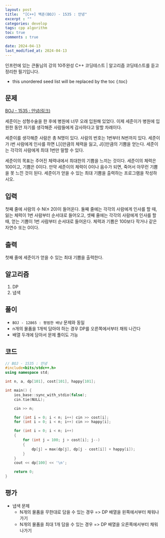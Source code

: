 ```yaml
---
layout: post
title:  "[C++] 백준(BOJ) - 1535 : 안녕"
excerpt : ""
categories: develop
tags: cpp algorithm
toc: true
comments : true

date: 2024-04-13
last_modified_at: 2024-04-13
---
```

> <span style="font-size: 80%">
인프런에 있는 큰돌님의 강의 10주완성 C++ 코딩테스트 | 알고리즘 코딩테스트를 듣고 정리한 필기입니다.</span>

<!--more-->

* this unordered seed list will be replaced by the toc
{:toc}

## 문제 

[BOJ - 1535 : 안녕(링크)](https://www.acmicpc.net/problem/1535)

세준이는 성형수술을 한 후에 병원에 너무 오래 입원해 있었다. 이제 세준이가 병원에 입원한 동안 자기를 생각해준 사람들에게 감사하다고 말할 차례이다.

세준이를 생각해준 사람은 총 N명이 있다. 사람의 번호는 1번부터 N번까지 있다. 세준이가 i번 사람에게 인사를 하면 L[i]만큼의 체력을 잃고, J[i]만큼의 기쁨을 얻는다. 세준이는 각각의 사람에게 최대 1번만 말할 수 있다.

세준이의 목표는 주어진 체력내에서 최대한의 기쁨을 느끼는 것이다. 세준이의 체력은 100이고, 기쁨은 0이다. 만약 세준이의 체력이 0이나 음수가 되면, 죽어서 아무런 기쁨을 못 느낀 것이 된다. 세준이가 얻을 수 있는 최대 기쁨을 출력하는 프로그램을 작성하시오.

## 입력
첫째 줄에 사람의 수 N(≤ 20)이 들어온다. 둘째 줄에는 각각의 사람에게 인사를 할 때, 잃는 체력이 1번 사람부터 순서대로 들어오고, 셋째 줄에는 각각의 사람에게 인사를 할 때, 얻는 기쁨이 1번 사람부터 순서대로 들어온다. 체력과 기쁨은 100보다 작거나 같은 자연수 또는 0이다.

## 출력
첫째 줄에 세준이가 얻을 수 있는 최대 기쁨을 출력한다.



## 알고리즘
1. DP
2. 냅색

## 풀이
- `BOJ - 12865 : 평범한 배낭` 문제와 동일
- n개의 물품을 1개씩 담아야 하는 경우 DP를 오른쪽에서부터 채워 나간다
- 배열 두개에 담아서 문제 풀이도 가능

## 코드
```cpp
// BOJ - 1535 : 안녕
#include<bits/stdc++.h>
using namespace std;

int n, a, dp[101], cost[101], happy[101];

int main() {
    ios_base::sync_with_stdio(false);
    cin.tie(NULL);

    cin >> n;

    for (int i = 0; i < n; i++) cin >> cost[i];
    for (int i = 0; i < n; i++) cin >> happy[i];

    for (int i = 0; i < n; i++)
    {
        for (int j = 100; j > cost[i]; j--)
        {
            dp[j] = max(dp[j], dp[j - cost[i]] + happy[i]);
        }
    }
    cout << dp[100] << '\n';

    return 0;
}
```

## 평가  
- 냅색 문제
  - N개의 물품을 무한대로 담을 수 있는 경우 => DP 배열을 왼쪽에서부터 채워나가기 
  - N개의 물품을 최대 1개 담을 수 있는 경우 => DP 배열을 오른쪽에서부터 채워나가기